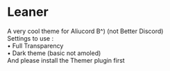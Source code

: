 # Leaner
A very cool theme for Aliucord B^) (not Better Discord) \
Settings to use : \
• Full Transparency \
• Dark theme (basic not amoled) \
And please install the Themer plugin first

